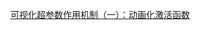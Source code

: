 [可视化超参数作用机制（一）：动画化激活函数](https://mp.weixin.qq.com/s?__biz=MzI3ODkxODU3Mg==&mid=2247486089&idx=1&sn=9ab06e99e73b750c899577e4ddc4c276&chksm=eb4eee4adc39675cd27cab52a3ee2d71820b2e5d70b3940225244a3ba19fdd793181ed144ea9&scene=21#wechat_redirect)
